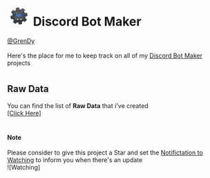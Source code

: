 # ![DBM Logo](https://github.com/Gr3nDy/Discord-Bot-Maker/blob/master/Resources/SMALL_DBM_LOGO.png) Discord Bot Maker 
[@GrenDy](https://github.com/Gr3nDy)<br>
<br>
Here's the place for me to keep track on all of my [Discord Bot Maker](https://store.steampowered.com/app/682130/Discord_Bot_Maker/) projects

# <h2> Raw Data </h2>
You can find the list of <b>Raw Data</b> that i've created <br> 
[[Click Here]](https://github.com/Gr3nDy/Discord-Bot-Maker/blob/master/Raw-Data/README.md)

# <h4> Note </h4>
Please consider to give this project a Star and set the [Notifictation to Watching](https://help.github.com/en/github/receiving-notifications-about-activity-on-github/watching-and-unwatching-repositories#watching-a-single-repository) to inform you when there's an update <br>
![Watching] 
